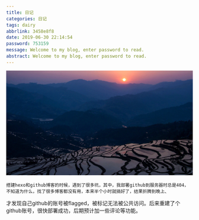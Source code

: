 ```yaml
---
title: 日记
categories: 日记
tags: dairy
abbrlink: 3458e8f8
date: 2019-06-30 22:14:54
password: 753159
message: Welcome to my blog, enter password to read.  
abstract: Welcome to my blog, enter password to read.  
---
```

![](https://github.com/starstarb/clouding/raw/master/head/846dccea6eed965c6b0ae6a209228141.jpg)
<!--more-->
    搭建hexo和github博客的时候，遇到了很多坑，其中，我部署github到服务器时总是404，不知道为什么，找了很多博客都没有用，本来半个小时就搞好了，结果折腾到晚上、
 才发现自己github的账号被flagged，被标记无法被公共访问。后来重建了个github账号，很快部署成功，后期预计加一些评论等功能。
